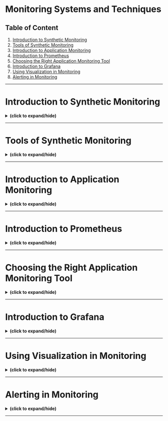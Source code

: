 # Monitoring Systems and Techniques

## Table of Content

1. [Introduction to Synthetic Monitoring](#intro)
2. [Tools of Synthetic Monitoring](#synthetic_monitoring_tools)
3. [Introduction to Application Monitoring](#intro_to_application_monitoring)
4. [Introduction to Prometheus](#intro_to_prometheus)
5. [Choosing the Right Application Monitoring Tool](#choose_right_tool)
6. [Introduction to Grafana](#intro_to_grafana)
7. [Using Visualization in Monitoring](#using_visualization)
8. [Alerting in Monitoring](#alerting)

---

<a id="intro"></a>
# Introduction to Synthetic Monitoring
<details close>
<summary><b>(click to expand/hide)</b></summary>
<!-- MarkdownTOC -->

## What is Synthetic Monitoring?
- **Definition**: Synthetic monitoring (also known as synthetic testing or proactive monitoring) is a method used to simulate user interactions with a website or application to test and monitor performance.
- **Process**: Involves creating and replaying predefined actions or requests that a typical user would make, to predict and improve user experience actively.

## Importance of Synthetic Monitoring
- **Performance Insights**: Provides continuous testing to gauge crucial aspects like business operations, application availability, and website speed.
- **Predictive and Proactive**: Acts through bots that simulate real user interactions, using a network of checkpoints to ensure the application performs well consistently.

## Operational Process of Synthetic Monitoring
- **Initiation**: The monitoring system selects a checkpoint and sends test instructions.
- **Execution**: The checkpoint simulates the user action, gathers data, and checks for responsiveness and errors.
- **Reporting**: Results are reported back to the monitoring system which records the data for analysis.
- **Error Handling**: If errors are detected, the test is rerun from another checkpoint to confirm the issue before sending out an alert.

## Benefits of Synthetic Monitoring
- **Quick Problem Resolution**: Allows for rapid identification and fixing of performance issues before they impact users.
- **Detailed Error Reporting**: Provides instant, detailed insights into errors, facilitating quicker response and resolution.
- **Proactive Issue Detection**: Synthetic tests can identify potential problems like performance degradation or service unavailability, often before they affect the user experience.

## Comparison with Real User Monitoring (RUM)
- **Synthetic vs. RUM**: While RUM relies on real user interactions to collect data, synthetic monitoring uses pre-scripted scenarios to predict and solve issues in advance.
- **Use Case Complementarity**: Synthetic monitoring is best for identifying immediate issues and maintaining uptime, whereas RUM provides insights based on actual user behavior and long-term trends.

## Applications of Synthetic Monitoring
- **Service Level Agreement (SLA) Compliance**: Helps validate SLA commitments by continuously checking the uptime and responsiveness of services.
- **Third-Party Service Monitoring**: Enables monitoring of third-party services like CDNs and payment gateways to ensure they meet performance standards.
- **Complex Transactions**: Simulates detailed business processes to check for issues in critical paths like logins, form submissions, and checkouts.

## Conclusion
Synthetic monitoring is an essential tool for any business that relies on digital platforms, providing a proactive approach to ensure that applications and services are always performing at their best. It ensures operational efficiency, helps in SLA compliance, and enhances user satisfaction by minimizing disruptions and optimizing response strategies.

<!-- /MarkdownTOC -->
</details>

---

<a id="synthetic_monitoring_tools"></a>
# Tools of Synthetic Monitoring
<details close>
<summary><b>(click to expand/hide)</b></summary>
<!-- MarkdownTOC -->

## Purpose of Synthetic Monitoring Tools
- **Definition**: Synthetic monitoring tools simulate user interactions with websites, applications, and APIs to test and monitor their performance and availability.
- **Key Functions**: These tools create and replay user requests to identify and resolve potential issues before they impact real users.

## Features of Synthetic Monitoring Tools

### 1. Scripting and Transaction Capture
- **Description**: Allows precise specification of actions in a test scenario, such as navigating through a checkout or sign-up flow.
- **Benefit**: Evaluates functionality and performance by mimicking critical application flows, enhancing reliability.

### 2. Performance Experimentation
- **Capability**: Supports testing of various scenarios ("What If" analysis) to assess the potential impact on performance.
- **Advantage**: Provides flexibility in testing and helps visualize the effects of performance enhancements.

### 3. Alerting and Notifications
- **Functionality**: Proactively tests sites from external viewpoints to identify outages or availability issues.
- **Importance**: Ensures timely alerts are issued for outages, enabling quick response to maintain service continuity.

### 4. Comprehensive Testing
- **Utility**: Can be utilized in pre-production environments such as staging, UAT, and QA.
- **Strength**: Assesses performance and user experience without the need for real user traffic, which is critical during the development phase.

### 5. Benchmarking and Comparisons
- **Use Case**: Measures performance against industry standards or competitors.
- **Application**: Provides insights on how a site's performance compares with others, valuable for strategic positioning and improvement.

## Applications of Synthetic Monitoring Tools
- **Simulation of User Journeys**: Scripts simulate real user paths to ensure all critical subsystems function correctly.
- **Problem Detection**: Identifies issues like login failures, transaction errors, and code changes that impact user experience.
- **Service Level Agreements (SLA) Compliance**: Verifies that performance metrics meet agreed standards.

## Selection Criteria for Synthetic Monitoring Tools
- **Monitoring Capabilities**: Ability to monitor applications with the desired frequency and thoroughness.
- **Alerting and Notification**: Robust mechanisms for identifying and reporting issues.
- **Reporting and Analytics**: Tools should offer detailed, actionable insights through comprehensive reporting features.
- **User Friendliness and Setup**: Ease of use and straightforward setup are crucial for effective monitoring.
- **Cost-Effectiveness**: Evaluating the cost relative to the value provided, ensuring it fits the budget and ROI expectations.

## Conclusion
Synthetic monitoring tools are indispensable for businesses aiming to ensure high availability and performance of their digital services. By providing detailed insights and proactive problem resolution, these tools help maintain an excellent user experience, safeguard reputation, and protect revenue.

<!-- /MarkdownTOC -->
</details>

---

<a id="intro_to_application_monitoring"></a>
# Introduction to Application Monitoring
<details close>
<summary><b>(click to expand/hide)</b></summary>
<!-- MarkdownTOC -->

  ## What is Application Monitoring?
- **Definition**: Application monitoring is a process used by developers to ensure that software performs as intended.
- **Tools**: Developers use various tools to collect performance metrics to assess application functionality in real-time.

## Importance of Application Monitoring
- **Rapid Issue Detection**: Enables immediate identification of bugs or unexpected events, preventing potential disruptions.
- **App Usage Insights**: Helps understand how applications are used, allowing for optimizations to enhance performance and user satisfaction.

## Functions of Application Monitoring Tools
- **Component Observation**: Monitors servers, databases, and other components to ensure smooth and intended operations.
- **Visualization and Alerts**: Provides dashboards for an overview and alerts for specific issues, enhancing issue detection and response.
- **Anomaly Detection and Distributed Tracing**: Employs advanced techniques to identify patterns and trace the origins of errors across multiple nodes.
- **Dependency Mapping**: Visually tracks how requests travel between services, crucial for understanding application interactions.

## Deployment and Telemetry
- **Delivery Models**: Available as on-premises or cloud-based solutions; can be implemented via hardware or software.
- **Synthetic Traffic and Telemetry**: Uses synthetic traffic to simulate user interactions and gather telemetry data including resource utilization, server logs, and performance metrics.

## Benefits of Application Monitoring
- **Proactive Troubleshooting**: Facilitates rapid diagnosis and resolution of issues, enhancing system reliability.
- **IT Productivity and DevOps Integration**: Improves IT staff productivity and accelerates application deployment processes.
- **Business Productivity and User Satisfaction**: Enhances user experience and business productivity by minimizing downtime and improving service quality.

## Conclusion
Application monitoring is crucial for maintaining high application performance and availability. It supports developers in proactive problem-solving, reduces operational costs, and drives business growth through improved customer satisfaction. Employing robust monitoring strategies is essential for any organization looking to optimize application performance and ensure user satisfaction.

<!-- /MarkdownTOC -->
</details>

---

<a id="intro_to_prometheus"></a>
# Introduction to Prometheus
<details close>
<summary><b>(click to expand/hide)</b></summary>
<!-- MarkdownTOC -->

## What is Prometheus?
- **Origin**: Developed by SoundCloud, Prometheus is a robust tool designed to monitor various components such as servers, virtual machines, and databases.
- **Functionality**: It tracks and analyzes system health, application behavior, and performance, offering detailed metrics and predictions.

## How Prometheus Works
- **Service Discovery**: Automatically identifies services in your infrastructure or allows manual configuration of services for monitoring.
- **Metrics Collection**: Uses HTTP/HTTPS endpoints to pull metrics at defined intervals, which are then organized, compressed, and stored in its time-series database.
- **Data Visualization and Alerting**: Metrics are accessed and visualized through the Prometheus Query Language (PromQL) and alerts are managed via Alertmanager, which supports various notification methods like email.

## Prometheus Architecture
- **Direct Instrumentation**: Developers can integrate Prometheus metrics into their applications directly by adding a few lines of code.
- **Client Libraries**: Supports a variety of programming languages through official and third-party libraries to facilitate metrics collection from applications.
- **Exporters**: Deployed alongside applications, exporters translate application metrics into the Prometheus format, making it compatible for monitoring.
- **Storage**: Utilizes a time-series database to efficiently handle the incremental backups of monitoring data, with some implementations supporting dedicated databases for enhanced performance.

## Benefits and Features of Prometheus
- **Autonomous Operation**: Operates independently without the need for distributed storage or networked services, suitable for both cloud and on-premises deployment.
- **Scalability**: Capable of handling millions of metrics per second, making it ideal for monitoring complex workloads and dynamic architectures.
- **Integration with Grafana**: Commonly used alongside Grafana for advanced data visualization, enhancing the analytical capabilities.
- **Flexibility in Monitoring**: Native support for monitoring various systems like Kubernetes and etcd, eliminating the need for additional monitoring agents.

## Conclusion
Prometheus is a powerful tool for organizations looking to enhance their monitoring capabilities. Its ability to collect multidimensional data, combined with its scalability and support for dynamic service architectures, makes it an excellent choice for modern IT environments. Whether deployed locally or in the cloud, Prometheus provides comprehensive insights into application and system performance, driving operational efficiency and reliability.

<!-- /MarkdownTOC -->
</details>

---

<a id="choose_right_tool"></a>
# Choosing the Right Application Monitoring Tool
<details close>
<summary><b>(click to expand/hide)</b></summary>
<!-- MarkdownTOC -->

  ## Significance of Application Monitoring
- **Purpose**: Application monitoring helps improve user experience and reduce support ticket response times by providing insights into application performance and user interactions.
- **Tools**: Includes both log management tools and dedicated Application Performance Monitoring (APM) tools that collect data and provide real-time insights.

## Primary Functions of APM Tools
- **Component Observation**: Monitors key components like servers, databases, and message queues to ensure smooth operations.
- **Dashboards and Alerts**: Offers visual overviews and targeted alerts for issues within the application.
- **Advanced Features**: Includes dependency and flow mapping, anomaly detection, and distributed tracing to understand and resolve issues effectively.

## Essential Aspects of Application Monitoring
- **Performance Monitoring**: Tracks metrics such as response time, throughput, and resource utilization.
- **Availability Monitoring**: Ensures the application is accessible to users, checking uptime and responsiveness.
- **Error Monitoring**: Identifies and diagnoses errors in the code, capturing detailed information for debugging.
- **Log Monitoring**: Analyzes application logs to detect patterns and troubleshoot issues.
- **User Experience Monitoring**: Measures how users interact with the application, focusing on satisfaction metrics like session duration and conversion rates.

## Steps for Implementing Application Monitoring
1. **Identify Monitoring Goals**: Determine what aspects of your application need monitoring based on its specific requirements.
2. **Choose a Monitoring Tool**: Select a tool that aligns with your monitoring goals and offers the necessary features and capabilities.
3. **Define Key Metrics**: Decide on the critical metrics you want to monitor within your application.
4. **Instrumentation**: Implement code to track these metrics using available libraries or frameworks.
5. **Set Up Alerts**: Configure alerts to notify you when important thresholds are exceeded.
6. **Data Storage and Visualization**: Choose how to store and visualize the collected data for easy access and analysis.
7. **Test and Validate**: Ensure the monitoring setup accurately captures the intended data through testing.
8. **Continuous Improvement**: Regularly update and refine your monitoring setup to keep pace with application changes and needs.

## Factors to Consider When Choosing an APM Tool
- **Functionalities**: Look for tools that offer comprehensive monitoring functionalities including real-time performance tracking and log analysis.
- **Scalability**: Ensure the tool can scale with your application’s growth and handle increased traffic and data volume.
- **Ease of Use**: Consider tools with user-friendly interfaces for straightforward setup and data interpretation.
- **Integration Capabilities**: The tool should integrate seamlessly with other systems and technologies in your application ecosystem.
- **Alerting Mechanisms**: Evaluate the flexibility and effectiveness of the tool's alerting mechanisms.
- **Performance Analytics**: Check if the tool provides detailed analytics and visualizations to help optimize performance and user experience.
- **Support and Community**: Consider the availability of technical support and active community forums for assistance.

## Conclusion
Effective application monitoring is crucial for maintaining optimal performance and user satisfaction. By carefully examining the functionalities, scalability, ease of use, and integration capabilities, you can choose the right APM tool that best fits your application’s needs and helps achieve your monitoring objectives.

<!-- /MarkdownTOC -->
</details>

---

<a id="intro_to_grafana"></a>
# Introduction to Grafana
<details close>
<summary><b>(click to expand/hide)</b></summary>
<!-- MarkdownTOC -->


<!-- /MarkdownTOC -->
</details>

---

<a id="using_visualization"></a>
# Using Visualization in Monitoring
<details close>
<summary><b>(click to expand/hide)</b></summary>
<!-- MarkdownTOC -->


<!-- /MarkdownTOC -->
</details>

---

<a id="alerting"></a>
# Alerting in Monitoring
<details close>
<summary><b>(click to expand/hide)</b></summary>
<!-- MarkdownTOC -->


<!-- /MarkdownTOC -->
</details>

---
